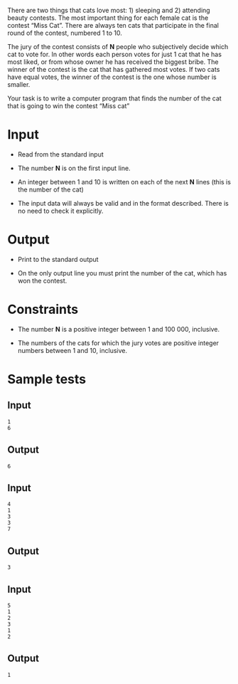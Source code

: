 There are two things that cats love most: 1) sleeping and 2) attending beauty contests. The most important thing for each female cat is the contest “Miss Cat”. There are always ten cats that participate in the final round of the contest, numbered 1 to 10.

The jury of the contest consists of **N** people who subjectively decide which cat to vote for. In other words each person votes for just 1 cat that he has most liked, or from whose owner he has received the biggest bribe. The winner of the contest is the cat that has gathered most votes. If two cats have equal votes, the winner of the contest is the one whose number is smaller.

Your task is to write a computer program that finds the number of the cat that is going to win the contest “Miss cat”

# Input

- Read from the standard input

- The number **N** is on the first input line.

- An integer between 1 and 10 is written on each of the next **N** lines (this is the number of the cat)

- The input data will always be valid and in the format described. There is no need to check it explicitly.

# Output

- Print to the standard output

- On the only output line you must print the number of the cat, which has won the contest.

# Constraints

-   The number **N** is a positive integer between 1 and 100 000, inclusive.

-   The numbers of the cats for which the jury votes are positive integer numbers between 1 and 10, inclusive.

# Sample tests

## Input

```
1
6
```

## Output

```
6
```

## Input

```
4
1
3
3
7
```

## Output

```
3
```

## Input

```
5
1
2
3
1
2
```

## Output

```
1
```